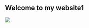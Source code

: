 ## Welcome to my website1
<img src ="https://image.shutterstock.com/image-vector/racoon-standing-side-view-inscription-260nw-1574116435.jpg">
